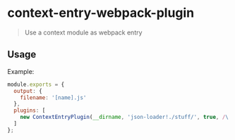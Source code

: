 # context-entry-webpack-plugin

> Use a context module as webpack entry

## Usage

Example:

```js
module.exports = {
  output: {
    filename: '[name].js'
  },
  plugins: [
    new ContextEntryPlugin(__dirname, 'json-loader!./stuff/', true, /\.json$/, 'stuff')
  ]
};
```
